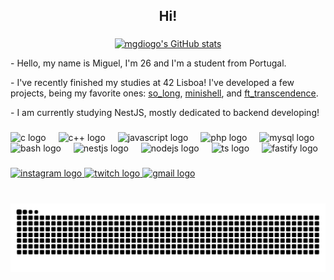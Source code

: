 <h2 align="center">Hi!</h2>

###

<div align="center">
  
  [![mgdiogo's GitHub stats](https://github-readme-stats.vercel.app/api?username=mgdiogo&theme=synthwave)](https://github.com/mgdiogo/github-readme-stats)
  
</div>

<p align="left">
  - Hello, my name is Miguel, I'm 26 and I'm a student from Portugal.
</p>
<p align="left">
  - I've recently finished my studies at 42 Lisboa! I've developed a few projects, being my favorite ones:
  <a href="https://github.com/mgdiogo/so_long">so_long</a>, 
  <a href="https://github.com/angelamcosta/minishell">minishell</a>, and 
  <a href="https://github.com/angelamcosta/ft_transcendence">ft_transcendence</a>.
</p>
<p align="left">
  - I am currently studying NestJS, mostly dedicated to backend developing!
</p>

###

###

<div align="left">
  <img src="https://cdn.jsdelivr.net/gh/devicons/devicon/icons/c/c-original.svg" height="30" alt="c logo"  />
  <img width="12" />
  <img src="https://cdn.jsdelivr.net/gh/devicons/devicon@latest/icons/cplusplus/cplusplus-original.svg" height="30" alt="c++ logo" />
  <img width="12" />
  <img src="https://cdn.jsdelivr.net/gh/devicons/devicon/icons/javascript/javascript-original.svg" height="30" alt="javascript logo"  />
  <img width="12" />
  <img src="https://cdn.jsdelivr.net/gh/devicons/devicon/icons/php/php-original.svg" height="30" alt="php logo"  />
  <img width="12" />
  <img src="https://cdn.jsdelivr.net/gh/devicons/devicon/icons/mysql/mysql-original.svg" height="30" alt="mysql logo"  />
  <img width="12" />
  <img src="https://cdn.jsdelivr.net/gh/devicons/devicon/icons/bash/bash-original.svg" height="30" alt="bash logo"  />
  <img width="12" />
  <img src="https://cdn.jsdelivr.net/gh/devicons/devicon@latest/icons/nestjs/nestjs-original.svg" height="30" alt="nestjs logo" />
  <img width="12" />
  <img src="https://cdn.jsdelivr.net/gh/devicons/devicon@latest/icons/nodejs/nodejs-plain-wordmark.svg" height="30" alt="nodejs logo"/>
  <img width="12" />
  <img src="https://cdn.jsdelivr.net/gh/devicons/devicon@latest/icons/typescript/typescript-original.svg" height="30" alt="ts logo" />
  <img width="12" />
  <img src="https://cdn.jsdelivr.net/gh/devicons/devicon@latest/icons/fastify/fastify-original.svg" height="30" alt="fastify logo" />
</div>

###

<div align="left">
  <a href="https://www.instagram.com/miguel.g.diogo/" target="_blank">
    <img src="https://img.shields.io/static/v1?message=Instagram&logo=instagram&label=&color=E4405F&logoColor=white&labelColor=&style=for-the-badge" height="35" alt="instagram logo"  />
  </a>
  <a href="https://www.twitch.tv/sarkcsgo" target="_blank">
    <img src="https://img.shields.io/static/v1?message=Twitch&logo=twitch&label=&color=9146FF&logoColor=white&labelColor=&style=for-the-badge" height="35" alt="twitch logo"  />
  </a>
  <a href="mailto:miguel.g.diogo@gmail.com" target="_blank">
    <img src="https://img.shields.io/static/v1?message=Gmail&logo=gmail&label=&color=D14836&logoColor=white&labelColor=&style=for-the-badge" height="35" alt="gmail logo"  />
  </a>
</div>

###

<br clear="both">

<img src="https://raw.githubusercontent.com/mgdiogo/mgdiogo/output/snake.svg" alt="Snake animation" />

###
